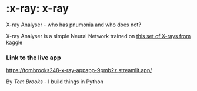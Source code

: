 # :x-ray: x-ray 
X-ray Analyser - who has pnumonia and who does not?

X-ray Analyser is a simple Neural Network trained on [this set of X-rays from kaggle](https://www.kaggle.com/datasets/paultimothymooney/chest-xray-pneumonia)



### Link to the live app
https://tombrooks248-x-ray-appapp-9pmb2z.streamlit.app/

By _Tom Brooks_ -  I build things in Python

